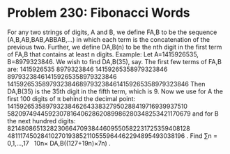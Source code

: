 # Problem 230: Fibonacci Words
For any two strings of digits, A and B, we define FA,B to be the
sequence (A,B,AB,BAB,ABBAB,...) in which each term is the concatenation
of the previous two. Further, we define DA,B(n) to be the nth digit in
the first term of FA,B that contains at least n digits. Example: Let
A=1415926535, B=8979323846. We wish to find DA,B(35), say. The first few
terms of FA,B are: 1415926535 8979323846 14159265358979323846
897932384614159265358979323846
14159265358979323846897932384614159265358979323846 Then DA,B(35) is the
35th digit in the fifth term, which is 9. Now we use for A the first 100
digits of π behind the decimal point:
14159265358979323846264338327950288419716939937510
58209749445923078164062862089986280348253421170679 and for B the next
hundred digits: 82148086513282306647093844609550582231725359408128
48111745028410270193852110555964462294895493038196 . Find ∑n =
0,1,...,17   10n× DA,B((127+19n)×7n) .
